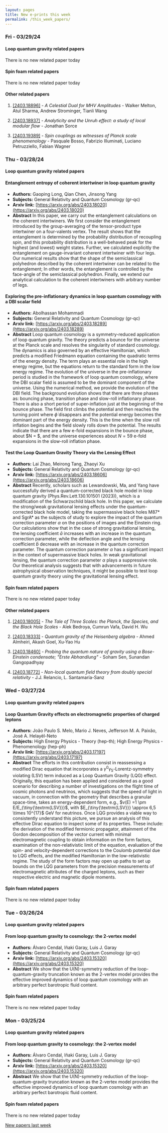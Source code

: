```yaml
---
layout: pages
title: New e-prints this week
permalink: /this_week_papers/
---
```




### Fri - 03/29/24

#### Loop quantum gravity related papers

There is no new related paper today 

#### Spin foam related papers

There is no new related paper today 



#### Other related papers

1. [[2403.18896]](https://arxiv.org/abs/2403.18896) - *A Celestial Dual for MHV Amplitudes* - Walker Melton, Atul Sharma, Andrew Strominger, Tianli Wang

1. [[2403.18937]](https://arxiv.org/abs/2403.18937) - *Analyticity and the Unruh effect: a study of local modular flow* - Jonathan Sorce

1. [[2403.19389]](https://arxiv.org/abs/2403.19389) - *Spin couplings as witnesses of Planck scale phenomenology* - Pasquale Bosso, Fabrizio Illuminati, Luciano Petruzziello, Fabian Wagner



### Thu - 03/28/24

#### Loop quantum gravity related papers

#### **Entanglement entropy of coherent intertwiner in loop quantum gravity**
 - **Authors:** Gaoping Long, Qian Chen, Jinsong Yang
 - **Subjects:** General Relativity and Quantum Cosmology (gr-qc)
 - **Arxiv link:** [https://arxiv.org/abs/2403.18020](https://arxiv.org/abs/2403.18020)
 - **Abstract**
 In this paper, we carry out the entanglement calculations on the coherent intertwiners. We first consider the entanglement introduced by the group-averaging of the tensor-product type intertwiner on a four-valents vertex. The result shows that the entanglement is determined by the probability distribution of recoupling spin, and this probability distribution is a well-behaved peak for the highest (and lowest) weight states. Further, we calculated explicitly the entanglement on gauge-invariant coherent intertwiner with four legs. Our numerical results show that the shape of the semiclassical polyhedron described by the coherent intertwiner can be related to the entanglement; In other words, the entanglement is controlled by the face-angle of the semiclassical polyhedron. Finally, we extend our analytical calculation to the coherent intertwiners with arbitrary number of legs. 

#### **Exploring the pre-inflationary dynamics in loop quantum cosmology with a  DBI scalar field**
 - **Authors:** Abolhassan Mohammadi
 - **Subjects:** General Relativity and Quantum Cosmology (gr-qc)
 - **Arxiv link:** [https://arxiv.org/abs/2403.18289](https://arxiv.org/abs/2403.18289)
 - **Abstract**
 Loop quantum cosmology is a symmetry-reduced application of loop quantum gravity. The theory predicts a bounce for the universe at the Planck scale and resolves the singularity of standard cosmology. The dynamics is also governed by an effective Hamiltonian, which predicts a modified Friedmann equation containing the quadratic terms of the energy density. The term plays an essential role in the high energy regime, but the equations return to the standard form in the low energy regime. The evolution of the universe in the pre-inflationary period is studied in the framework of loop quantum cosmology, where the DBI scalar field is assumed to be the dominant component of the universe. Using the numerical method, we provide the evolution of the DBI field. The background evolution shows that there are three phases as: bouncing phase, transition phase and slow-roll inflationary phase. There is also a short period of super-inflation just at the beginning of the bounce phase. The field first climbs the potential and then reaches the turning point where $\dot{\phi}$ disappears and the potential energy becomes the dominant part of the energy density. This is the time when the slow roll inflation begins and the field slowly rolls down the potential. The results indicate that there are a few e-fold expansions in the bounce phase, about $N = $, and the universe experiences about $N = 59$ e-fold expansions in the slow-roll inflation phase. 

#### **Test the Loop Quantum Gravity Theory via the Lensing Effect**
 - **Authors:** Lai Zhao, Meirong Tang, Zhaoyi Xu
 - **Subjects:** General Relativity and Quantum Cosmology (gr-qc)
 - **Arxiv link:** [https://arxiv.org/abs/2403.18606](https://arxiv.org/abs/2403.18606)
 - **Abstract**
 Recently, scholars such as Lewandowski, Ma, and Yang have successfully derived a quantum-corrected black hole model in loop quantum gravity (Phys.Rev.Lett.130.101501 (2023)), which is a modification of the Schwarzschild black hole. In this paper, we calculate the strong/weak gravitational lensing effects under the quantum-corrected black hole model, taking the supermassive black holes M87* and SgrA* as the subjects of study to explore the impact of the quantum correction parameter $\alpha$ on the positions of images and the Einstein ring. Our calculations show that in the case of strong gravitational lensing, the lensing coefficient $\bar{a}$ increases with an increase in the quantum correction parameter, while the deflection angle and the lensing coefficient $\bar{b}$ decrease with an increase in the quantum correction parameter. The quantum correction parameter $\alpha$ has a significant impact in the context of supermassive black holes. In weak gravitational lensing, the quantum correction parameter $\alpha$ plays a suppressive role. Our theoretical analysis suggests that with advancements in future astrophysical observation techniques, it might be possible to test loop quantum gravity theory using the gravitational lensing effect. 

#### Spin foam related papers

There is no new related paper today 



#### Other related papers

1. [[2403.18005]](https://arxiv.org/abs/2403.18005) - *The Tale of Three Scales: the Planck, the Species, and the Black Hole  Scales* - Alek Bedroya, Cumrun Vafa, David H. Wu

1. [[2403.18333]](https://arxiv.org/abs/2403.18333) - *Quantum gravity of the Heisenberg algebra* - Ahmed Almheiri, Akash Goel, Xu-Yao Hu

1. [[2403.18460]](https://arxiv.org/abs/2403.18460) - *Probing the quantum nature of gravity using a Bose-Einstein condensate;  "Erste Abhandlung"* - Soham Sen, Sunandan Gangopadhyay

1. [[2403.18772]](https://arxiv.org/abs/2403.18772) - *Non-local quantum field theory from doubly special relativity* - J.J. Relancio, L. Santamaría-Sanz



### Wed - 03/27/24

#### Loop quantum gravity related papers

#### **Loop Quantum Gravity effects on electromagnetic properties of charged  leptons**
 - **Authors:** João Paulo S. Melo, Mario J. Neves, Jefferson M. A. Paixão, José A. Helayël-Neto
 - **Subjects:** High Energy Physics - Theory (hep-th); High Energy Physics - Phenomenology (hep-ph)
 - **Arxiv link:** [https://arxiv.org/abs/2403.17197](https://arxiv.org/abs/2403.17197)
 - **Abstract**
 The efforts in this contribution consist in reassessing a modified Dirac equation that incorporates a $\gamma^0 \gamma_5$-Lorentz-symmetry violating (LSV) term induced as a Loop Quantum Gravity (LQG) effect. Originally, this equation has been applied and considered as a good scenario for describing a number of investigations on the flight time of cosmic photons and neutrinos, which suggests that the speed of light in vacuum, in connection with the geometry that describes a granular space-time, takes an energy-dependent form, e.g., $v(E) =1 \pm E/E_{\tiny{\textrm{LSV}}}$, with $E_{\tiny{\textrm{LSV}}} \approx 6,5 \times 10^{17}$ GeV for neutrinos. Once LQG provides a viable way to consistently understand this picture, we pursue an analysis of this effective Dirac equation to inspect some of its properties. These include: the derivation of the modified fermionic propagator, attainment of the Gordon decomposition of the vector current with minimal electromagnetic coupling to obtain information on the form factors, examination of the non-relativistic limit of the equation, evaluation of the spin- and velocity-dependent corrections to the Coulomb potential due to LQG effects, and the modified Hamiltonian in the low-relativistic regime. The study of the form factors may open up paths to set up bounds on the LQG parameters from the precision measurements of electromagnetic attributes of the charged leptons, such as their respective electric and magnetic dipole moments. 

#### Spin foam related papers

There is no new related paper today 

### Tue - 03/26/24

#### Loop quantum gravity related papers

#### **From loop quantum gravity to cosmology: the 2-vertex model**
 - **Authors:** Álvaro Cendal, Iñaki Garay, Luis J. Garay
 - **Subjects:** General Relativity and Quantum Cosmology (gr-qc)
 - **Arxiv link:** [https://arxiv.org/abs/2403.15320](https://arxiv.org/abs/2403.15320)
 - **Abstract**
 We show that the U(N)-symmetry reduction of the loop-quantum-gravity truncation known as the 2-vertex model provides the effective improved dynamics of loop quantum cosmology with an arbitrary perfect barotropic fluid content. 

#### Spin foam related papers

There is no new related paper today 

### Mon - 03/25/24

#### Loop quantum gravity related papers

#### **From loop quantum gravity to cosmology: the 2-vertex model**
 - **Authors:** Álvaro Cendal, Iñaki Garay, Luis J. Garay
 - **Subjects:** General Relativity and Quantum Cosmology (gr-qc)
 - **Arxiv link:** [https://arxiv.org/abs/2403.15320](https://arxiv.org/abs/2403.15320)
 - **Abstract**
 We show that the U(N)-symmetry reduction of the loop-quantum-gravity truncation known as the 2-vertex model provides the effective improved dynamics of loop quantum cosmology with an arbitrary perfect barotropic fluid content. 

#### Spin foam related papers

There is no new related paper today 




[New papers last week]({{site.url}}/archived/weekly/pre-prints/2024/03/25/archived_weekly_papers.html)